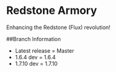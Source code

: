 Redstone Armory
==============

Enhancing the Redstone (Flux) revolution!


##Branch Information
* Latest release = Master
* 1.6.4 dev = 1.6.4
* 1.7.10 dev =  1.7.10